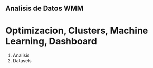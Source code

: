 ## Analisis de Datos WMM
# Optimizacion, Clusters, Machine Learning, Dashboard
1. Analisis 
2. Datasets


